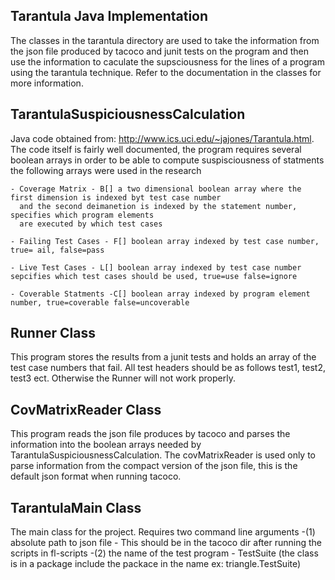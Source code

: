 Tarantula Java Implementation
----------------------------
The classes in the tarantula directory are used to take the information from the json file produced by tacoco and junit tests on the program and 
then use the information to caculate the supsciousness for the lines of a program using the tarantula technique. Refer to the documentation
in the classes for more information.

TarantulaSuspiciousnessCalculation
----------------------------------
Java code obtained from: http://www.ics.uci.edu/~jajones/Tarantula.html. The code itself is fairly well documented, the program 
requires several boolean arrays in order to be able to compute suspisciousness of statments the following arrays were used in the research

	- Coverage Matrix - B[] a two dimensional boolean array where the first dimension is indexed byt test case number
	  and the second deimanetion is indexed by the statement number, specifies which program elements
	  are executed by which test cases

	- Failing Test Cases - F[] boolean array indexed by test case number, true= ail, false=pass

	- Live Test Cases - L[] boolean array indexed by test case number sepcifies which test cases should be used, true=use false=ignore 

 	- Coverable Statments -C[] boolean array indexed by program element number, true=coverable false=uncoverable

Runner Class
------------
This program stores the results from a junit tests and holds an array of the test case numbers that fail. All
test headers should be as follows test1, test2, test3 ect. Otherwise the Runner will not work properly.

CovMatrixReader Class
---------------------
This program reads the json file produces by tacoco and parses the information into the boolean arrays needed by 
TarantulaSuspiciousnessCalculation. The covMatrixReader is used only to parse information from the compact version of the json
file, this is the default json format when running tacoco.

TarantulaMain Class
-------------------
The main class for the project. Requires two command line arguments
	-(1) absolute path to json file - This should be in the tacoco dir after running the scripts in fl-scripts
	-(2) the name of the test program - TestSuite (the class is in a package include the packace in the name ex: triangle.TestSuite)
